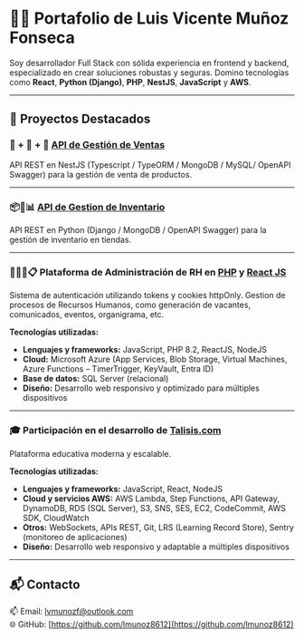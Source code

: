 # 👨‍💻 Portafolio de Luis Vicente Muñoz Fonseca

Soy desarrollador Full Stack con sólida experiencia en frontend y backend, especializado en crear soluciones robustas y seguras. Domino tecnologías como **React**, **Python (Django)**, **PHP**, **NestJS**, **JavaScript** y **AWS**.

---

## 🧩 Proyectos Destacados

### 🧾 + 🛒 + 👤 [API de Gestión de Ventas](https://github.com/lmunoz8612/nestjs-order-management-api)
API REST en NestJS (Typescript / TypeORM / MongoDB / MySQL/ OpenAPI Swagger) para la gestión de venta de productos.

---

### 📦🧾📊 [API de Gestion de Inventario](https://github.com/lmunoz8612/py-inventory-management-api)
API REST en Python (Django / MongoDB / OpenAPI Swagger) para la gestión de inventario en tiendas.

---

### 👥🧑‍💼📋 Plataforma de Administración de RH en [PHP](https://github.com/tu-usuario/login-react-php) y [React JS](https://github.com/lmunoz8612/rh-api)
Sistema de autenticación utilizando tokens y cookies httpOnly. Gestion de procesos de Recursos Humanos, como generación de vacantes, comunicados, eventos, organigrama, etc.

**Tecnologías utilizadas:**
- **Lenguajes y frameworks:** JavaScript, PHP 8.2, ReactJS, NodeJS  
- **Cloud:** Microsoft Azure (App Services, Blob Storage, Virtual Machines, Azure Functions – TimerTrigger, KeyVault, Entra ID)  
- **Base de datos:** SQL Server (relacional)  
- **Diseño:** Desarrollo web responsivo y optimizado para múltiples dispositivos

---

### 🎓 Participación en el desarrollo de [Talisis.com](https://www.talisis.com)
Plataforma educativa moderna y escalable.

**Tecnologías utilizadas:**
- **Lenguajes y frameworks:** JavaScript, React, NodeJS  
- **Cloud y servicios AWS:** AWS Lambda, Step Functions, API Gateway, DynamoDB, RDS (SQL Server), S3, SNS, SES, EC2, CodeCommit, AWS SDK, CloudWatch  
- **Otros:** WebSockets, APIs REST, Git, LRS (Learning Record Store), Sentry (monitoreo de aplicaciones)  
- **Diseño:** Desarrollo web responsivo y adaptable a múltiples dispositivos

---

## 📬 Contacto

📫 Email: [lvmunozf@outlook.com](mailto:lvmunozf@outlook.com)  
🌐 GitHub: [https://github.com/lmunoz8612](https://github.com/lmunoz8612)
